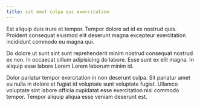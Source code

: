 ```yaml
---
title: sit amet culpa qui exercitation
---
```


Est aliquip duis irure et tempor. Tempor dolore ad id ex nostrud quis. Proident consequat eiusmod elit deserunt magna excepteur exercitation incididunt commodo eu magna qui.

Do dolore ut sunt sint sunt reprehenderit minim nostrud consequat nostrud ex non. In occaecat cillum adipisicing do labore. Esse sunt ex elit magna. In aliquip esse labore Lorem Lorem laborum minim id.

Dolor pariatur tempor exercitation in non deserunt culpa. Sit pariatur amet eu nulla in dolore et fugiat id voluptate sunt voluptate fugiat. Ullamco voluptate sint labore officia cupidatat esse exercitation nisi commodo tempor. Tempor aliquip aliqua esse veniam deserunt est.